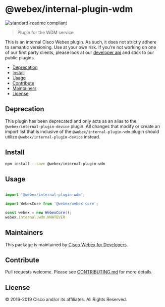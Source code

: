 # @webex/internal-plugin-wdm

[![standard-readme compliant](https://img.shields.io/badge/readme%20style-standard-brightgreen.svg?style=flat-square)](https://github.com/RichardLitt/standard-readme)

> Plugin for the WDM service

This is an internal Cisco Webex plugin. As such, it does not strictly adhere to semantic versioning. Use at your own risk. If you're not working on one of our first party clients, please look at our [developer api](https://developer.webex.com/getting-started.html) and stick to our public plugins.

- [Deprecation](#deprecation)
- [Install](#install)
- [Usage](#usage)
- [Contribute](#contribute)
- [Maintainers](#maintainers)
- [License](#license)

## Deprecation

This plugin has been deprecated and only acts as an alias to the `@webex/internal-plugin-device` plugin. All changes that modify or create an import list that is inclusive of the `@webex/internal-plugin-wdm` plugin should utilize `@webex/internal-plugin-device` instead.

## Install

```bash
npm install --save @webex/internal-plugin-wdm
```

## Usage

```js

import '@webex/internal-plugin-wdm';

import WebexCore from '@webex/webex-core';

const webex = new WebexCore();
webex.internal.wdm.WHATEVER

```

## Maintainers

This package is maintained by [Cisco Webex for Developers](https://developer.webex.com/).

## Contribute

Pull requests welcome. Please see [CONTRIBUTING.md](https://github.com/webex/webex-js-sdk/blob/master/CONTRIBUTING.md) for more details.

## License

© 2016-2019 Cisco and/or its affiliates. All Rights Reserved.
